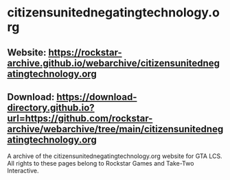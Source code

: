 # citizensunitednegatingtechnology.org

## Website: https://rockstar-archive.github.io/webarchive/citizensunitednegatingtechnology.org

## Download: https://download-directory.github.io?url=https://github.com/rockstar-archive/webarchive/tree/main/citizensunitednegatingtechnology.org

A archive of the citizensunitednegatingtechnology.org website for GTA LCS.
All rights to these pages belong to Rockstar Games and Take-Two Interactive.
